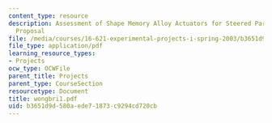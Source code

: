 ```yaml
---
content_type: resource
description: Assessment of Shape Memory Alloy Actuators for Steered Parachutes Final
  Proposal
file: /media/courses/16-621-experimental-projects-i-spring-2003/b3651d9d580aede71873c9294cd720cb_wongbri1.pdf
file_type: application/pdf
learning_resource_types:
- Projects
ocw_type: OCWFile
parent_title: Projects
parent_type: CourseSection
resourcetype: Document
title: wongbri1.pdf
uid: b3651d9d-580a-ede7-1873-c9294cd720cb
---
```

